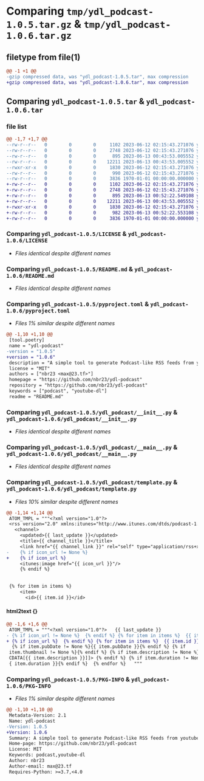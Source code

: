 # Comparing `tmp/ydl_podcast-1.0.5.tar.gz` & `tmp/ydl_podcast-1.0.6.tar.gz`

## filetype from file(1)

```diff
@@ -1 +1 @@
-gzip compressed data, was "ydl_podcast-1.0.5.tar", max compression
+gzip compressed data, was "ydl_podcast-1.0.6.tar", max compression
```

## Comparing `ydl_podcast-1.0.5.tar` & `ydl_podcast-1.0.6.tar`

### file list

```diff
@@ -1,7 +1,7 @@
--rw-r--r--   0        0        0     1102 2023-06-12 02:15:43.271076 ydl_podcast-1.0.5/LICENSE
--rw-r--r--   0        0        0     2748 2023-06-12 02:15:43.271076 ydl_podcast-1.0.5/README.md
--rw-r--r--   0        0        0      895 2023-06-13 00:43:53.005552 ydl_podcast-1.0.5/pyproject.toml
--rw-r--r--   0        0        0    12211 2023-06-13 00:43:53.005552 ydl_podcast-1.0.5/ydl_podcast/__init__.py
--rwxr-xr-x   0        0        0     1830 2023-06-12 02:15:43.271076 ydl_podcast-1.0.5/ydl_podcast/__main__.py
--rw-r--r--   0        0        0      990 2023-06-12 02:15:43.271076 ydl_podcast-1.0.5/ydl_podcast/template.py
--rw-r--r--   0        0        0     3836 1970-01-01 00:00:00.000000 ydl_podcast-1.0.5/PKG-INFO
+-rw-r--r--   0        0        0     1102 2023-06-12 02:15:43.271076 ydl_podcast-1.0.6/LICENSE
+-rw-r--r--   0        0        0     2748 2023-06-12 02:15:43.271076 ydl_podcast-1.0.6/README.md
+-rw-r--r--   0        0        0      895 2023-06-13 00:52:22.549108 ydl_podcast-1.0.6/pyproject.toml
+-rw-r--r--   0        0        0    12211 2023-06-13 00:43:53.005552 ydl_podcast-1.0.6/ydl_podcast/__init__.py
+-rwxr-xr-x   0        0        0     1830 2023-06-12 02:15:43.271076 ydl_podcast-1.0.6/ydl_podcast/__main__.py
+-rw-r--r--   0        0        0      982 2023-06-13 00:52:22.553108 ydl_podcast-1.0.6/ydl_podcast/template.py
+-rw-r--r--   0        0        0     3836 1970-01-01 00:00:00.000000 ydl_podcast-1.0.6/PKG-INFO
```

### Comparing `ydl_podcast-1.0.5/LICENSE` & `ydl_podcast-1.0.6/LICENSE`

 * *Files identical despite different names*

### Comparing `ydl_podcast-1.0.5/README.md` & `ydl_podcast-1.0.6/README.md`

 * *Files identical despite different names*

### Comparing `ydl_podcast-1.0.5/pyproject.toml` & `ydl_podcast-1.0.6/pyproject.toml`

 * *Files 1% similar despite different names*

```diff
@@ -1,10 +1,10 @@
 [tool.poetry]
 name = "ydl-podcast"
-version = "1.0.5"
+version = "1.0.6"
 description = "A simple tool to generate Podcast-like RSS feeds from youtube (or other youtube-dl supported services) channels, using youtube-dl"
 license = "MIT"
 authors = ["nbr23 <max@23.tf>"]
 homepage = "https://github.com/nbr23/ydl-podcast"
 repository = "https://github.com/nbr23/ydl-podcast"
 keywords = ["podcast", "youtube-dl"]
 readme = "README.md"
```

### Comparing `ydl_podcast-1.0.5/ydl_podcast/__init__.py` & `ydl_podcast-1.0.6/ydl_podcast/__init__.py`

 * *Files identical despite different names*

### Comparing `ydl_podcast-1.0.5/ydl_podcast/__main__.py` & `ydl_podcast-1.0.6/ydl_podcast/__main__.py`

 * *Files identical despite different names*

### Comparing `ydl_podcast-1.0.5/ydl_podcast/template.py` & `ydl_podcast-1.0.6/ydl_podcast/template.py`

 * *Files 10% similar despite different names*

```diff
@@ -1,14 +1,14 @@
 ATOM_TMPL = """<?xml version="1.0"?>
 <rss version="2.0" xmlns:itunes="http://www.itunes.com/dtds/podcast-1.0.dtd">
   <channel>
     <updated>{{ last_update }}</updated>
     <title>{{ channel_title }}</title>
     <link href="{{ channel_link }}" rel="self" type="application/rss+xml"/>
-    {% if icon_url != None %}
+    {% if icon_url %}
     <itunes:image href="{{ icon_url }}"/>
     {% endif %}
 
 
 {% for item in items %}
     <item>
       <id>{{ item.id }}</id>
```

#### html2text {}

```diff
@@ -1,6 +1,6 @@
 ATOM_TMPL = """<?xml version="1.0"?>   {{ last_update }}
- {% if icon_url != None %}  {% endif %} {% for item in items %}  {{ item.id }}
+ {% if icon_url %}  {% endif %} {% for item in items %}  {{ item.id }}
  {% if item.pubDate != None %}{{ item.pubDate }}{% endif %} {% if
 item.thumbnail != None %}{% endif %} {% if item.description != None %}
 CDATA[{{ item.description }}]]> {% endif %} {% if item.duration != None %}{
 { item.duration }}{% endif %}  {% endfor %}   """
```

### Comparing `ydl_podcast-1.0.5/PKG-INFO` & `ydl_podcast-1.0.6/PKG-INFO`

 * *Files 1% similar despite different names*

```diff
@@ -1,10 +1,10 @@
 Metadata-Version: 2.1
 Name: ydl-podcast
-Version: 1.0.5
+Version: 1.0.6
 Summary: A simple tool to generate Podcast-like RSS feeds from youtube (or other youtube-dl supported services) channels, using youtube-dl
 Home-page: https://github.com/nbr23/ydl-podcast
 License: MIT
 Keywords: podcast,youtube-dl
 Author: nbr23
 Author-email: max@23.tf
 Requires-Python: >=3.7,<4.0
```

